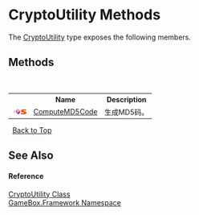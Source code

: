 # CryptoUtility Methods
 

The <a href="60424de5-aa4b-317b-d855-e36fe534b2eb">CryptoUtility</a> type exposes the following members.


## Methods
&nbsp;<table><tr><th></th><th>Name</th><th>Description</th></tr><tr><td>![Public method](media/pubmethod.gif "Public method")![Static member](media/static.gif "Static member")</td><td><a href="98de57c8-d38f-54a8-251d-6ab4ca1e41eb">ComputeMD5Code</a></td><td>
生成MD5码。</td></tr></table>&nbsp;
<a href="#cryptoutility-methods">Back to Top</a>

## See Also


#### Reference
<a href="60424de5-aa4b-317b-d855-e36fe534b2eb">CryptoUtility Class</a><br /><a href="a8957fe6-9cc0-3a6d-cd5c-a2a246efee1e">GameBox.Framework Namespace</a><br />
